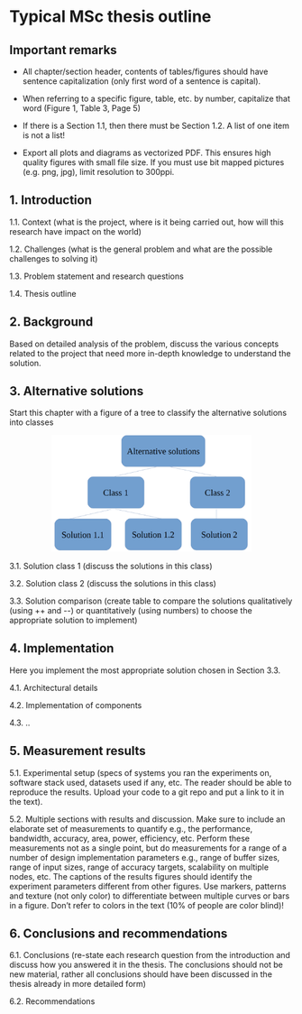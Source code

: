 # Typical MSc thesis outline

## Important remarks

- All chapter/section header, contents of tables/figures should have sentence capitalization (only first word of a sentence is capital).

- When referring to a specific figure, table, etc. by number, capitalize that word (Figure 1, Table 3, Page 5)

- If there is a Section 1.1, then there must be Section 1.2. A list of one item is not a list!

- Export all plots and diagrams as vectorized PDF. This ensures high quality figures with small file size. If you must use bit mapped pictures (e.g. png, jpg), limit resolution to 300ppi.

## 1. Introduction

1.1. Context (what is the project, where is it being carried out, how will this research have impact on the world)

1.2. Challenges (what is the general problem and what are the possible challenges to solving it)

1.3. Problem statement and research questions

1.4. Thesis outline

## 2. Background
    
Based on detailed analysis of the problem, discuss the various concepts related to the project that need more in-depth knowledge to understand the solution.

## 3. Alternative solutions
    
Start this chapter with a figure of a tree to classify the alternative solutions into classes
    
<p align="center">
  <img src="https://github.com/abs-tudelft/abs-info/blob/main/src/students/alternative_solutions.PNG" width="356" title="Alternative solutions">
</p>
    
3.1. Solution class 1 (discuss the solutions in this class)

3.2. Solution class 2 (discuss the solutions in this class)

3.3. Solution comparison (create table to compare the solutions qualitatively (using ++ and --) or quantitatively (using numbers) to choose the appropriate solution to implement)


## 4. Implementation

Here you implement the most appropriate solution chosen in Section 3.3.
    
4.1. Architectural details
    
4.2. Implementation of components

4.3. ..

## 5. Measurement results

5.1. Experimental setup (specs of systems you ran the experiments on, software stack used, datasets used if any, etc. The reader should be able to reproduce the results. Upload your code to a git repo and put a link to it in the text).

5.2. Multiple sections with results and discussion. Make sure to include an elaborate set of measurements to quantify e.g., the performance, bandwidth, accuracy, area, power, efficiency, etc. Perform these measurements not as a single point, but do measurements for a range of a number of design implementation parameters e.g., range of buffer sizes, range of input sizes, range of accuracy targets, scalability on multiple nodes, etc. The captions of the results figures should identify the experiment parameters different from other figures. Use markers, patterns and texture (not only color) to differentiate between multiple curves or bars in a figure. Don’t refer to colors in the text (10% of people are color blind)!

## 6. Conclusions and recommendations

6.1. Conclusions (re-state each research question from the introduction and discuss how you answered it in the thesis. The conclusions should not be new material, rather all conclusions should have been discussed in the thesis already in more detailed form)

6.2. Recommendations
